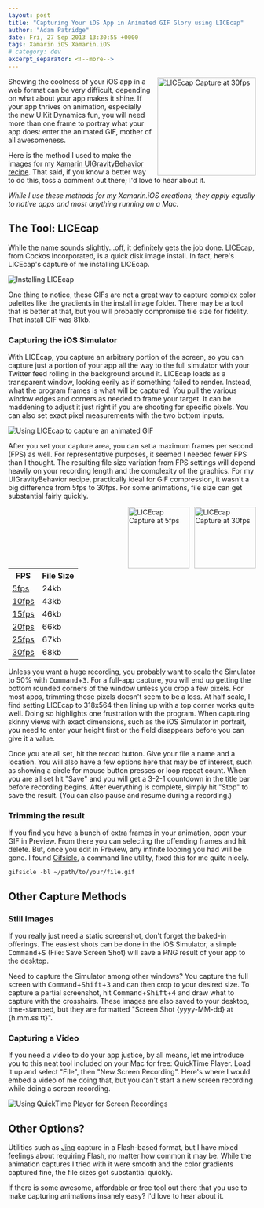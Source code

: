 ```yaml
---
layout: post
title: "Capturing Your iOS App in Animated GIF Glory using LICEcap"
author: "Adam Patridge"
date: Fri, 27 Sep 2013 13:30:55 +0000
tags: Xamarin iOS Xamarin.iOS
# category: dev
excerpt_separator: <!--more-->
---
```


<div style="float: right; padding-left: 10px;"><img style="width: 200px;" src="/wp-content/uploads/2013/09/LICEcapHighlight.gif" alt="LICEcap Capture at 30fps" /></div>

Showing the coolness of your iOS app in a web format can be very difficult, depending on what about your app makes it shine. If your app thrives on animation, especially the new UIKit Dynamics fun, you will need more than one frame to portray what your app does: enter the animated GIF, mother of all awesomeness.

<!--more-->

Here is the method I used to make the images for my [Xamarin UIGravityBehavior recipe](http://pdev.co/19CZ0DJ). That said, if you know a better way to do this, toss a comment out there; I'd love to hear about it.

*While I use these methods for my Xamarin.iOS creations, they apply equally to native apps and most anything running on a Mac.*

## The Tool: LICEcap

While the name sounds slightly...off, it definitely gets the job done. [LICEcap](http://www.cockos.com/licecap/), from Cockos Incorporated, is a quick disk image install. In fact, here's LICEcap's capture of me installing LICEcap.

![Installing LICEcap](/wp-content/uploads/2013/09/InstallingLICEcap.gif)

One thing to notice, these GIFs are not a great way to capture complex color palettes like the gradients in the install image folder. There may be a tool that is better at that, but you will probably compromise file size for fidelity. That install GIF was 81kb.

### Capturing the iOS Simulator

With LICEcap, you capture an arbitrary portion of the screen, so you can capture just a portion of your app all the way to the full simulator with your Twitter feed rolling in the background around it. LICEcap loads as a transparent window, looking eerily as if something failed to render. Instead, what the program frames is what will be captured. You pull the various window edges and corners as needed to frame your target. It can be maddening to adjust it just right if you are shooting for specific pixels. You can also set exact pixel measurements with the two bottom inputs.

![Using LICEcap to capture an animated GIF](/wp-content/uploads/2013/09/UsingLICEcap.png)

After you set your capture area, you can set a maximum frames per second (FPS) as well. For representative purposes, it seemed I needed fewer FPS than I thought. The resulting file size variation from FPS settings will depend heavily on your recording length and the complexity of the graphics. For my UIGravityBehavior recipe, practically ideal for GIF compression, it wasn't a big difference from 5fps to 30fps. For some animations, file size can get substantial fairly quickly.

<div style="float: right; padding-left: 10px;"><img style="width: 125px;" src="/wp-content/uploads/2013/09/LICEcapCapture30fps.gif" alt="LICEcap Capture at 30fps" /></div>
<div style="float: right; padding-left: 10px;"><img style="width: 125px;" src="/wp-content/uploads/2013/09/LICEcapCapture05fps.gif" alt="LICEcap Capture at 5fps" /></div>
<table style="width: 50%;">
  <tr><th>FPS</th><th>File Size</th></tr>
  <tr><td><a href="/wp-content/uploads/2013/09/LICEcapCapture05fps.gif">5fps</a></td><td>24kb</td></tr>
  <tr><td><a href="/wp-content/uploads/2013/09/LICEcapCapture10fps.gif">10fps</a></td><td>43kb</td></tr>
  <tr><td><a href="/wp-content/uploads/2013/09/LICEcapCapture15fps.gif">15fps</a></td><td>46kb</td></tr>
  <tr><td><a href="/wp-content/uploads/2013/09/LICEcapCapture20fps.gif">20fps</a></td><td>66kb</td></tr>
  <tr><td><a href="/wp-content/uploads/2013/09/LICEcapCapture25fps.gif">25fps</a></td><td>67kb</td></tr>
  <tr><td><a href="/wp-content/uploads/2013/09/LICEcapCapture30fps.gif">30fps</a></td><td>68kb</td></tr>
</table>

Unless you want a huge recording, you probably want to scale the Simulator to 50% with <kbd>Command</kbd>+<kbd>3</kbd>. For a full-app capture, you will end up getting the bottom rounded corners of the window unless you crop a few pixels. For most apps, trimming those pixels doesn't seem to be a loss. At half scale, I find setting LICEcap to 318x564 then lining up with a top corner works quite well. Doing so highlights one frustration with the program. When capturing skinny views with exact dimensions, such as the iOS Simulator in portrait, you need to enter your height first or the field disappears before you can give it a value.

Once you are all set, hit the record button. Give your file a name and a location. You will also have a few options here that may be of interest, such as showing a circle for mouse button presses or loop repeat count. When you are all set hit "Save" and you will get a 3-2-1 countdown in the title bar before recording begins. After everything is complete, simply hit "Stop" to save the result. (You can also pause and resume during a recording.)

### Trimming the result

If you find you have a bunch of extra frames in your animation, open your GIF in Preview. From there you can selecting the offending frames and hit delete. But, once you edit in Preview, any infinite looping you had will be gone. I found [Gifsicle](http://www.lcdf.org/gifsicle/), a command line utility, fixed this for me quite nicely.

    gifsicle -bl ~/path/to/your/file.gif

## Other Capture Methods

### Still Images

If you really just need a static screenshot, don't forget the baked-in offerings. The easiest shots can be done in the iOS Simulator, a simple <kbd>Command</kbd>+<kbd>S</kbd> (File: Save Screen Shot) will save a PNG result of your app to the desktop.

Need to capture the Simulator among other windows? You capture the full screen with <kbd>Command</kbd>+<kbd>Shift</kbd>+<kbd>3</kbd> and can then crop to your desired size. To capture a partial screenshot, hit <kbd>Command</kbd>+<kbd>Shift</kbd>+<kbd>4</kbd> and draw what to capture with the crosshairs. These images are also saved to your desktop, time-stamped, but they are formatted "Screen Shot {yyyy-MM-dd} at {h.mm.ss tt}".

### Capturing a Video

If you need a video to do your app justice, by all means, let me introduce you to this neat tool included on your Mac for free: QuickTime Player. Load it up and select "File", then "New Screen Recording". Here's where I would embed a video of me doing that, but you can't start a new screen recording while doing a screen recording.

![Using QuickTime Player for Screen Recordings](/wp-content/uploads/2013/09/QuickTimeScreenRecording.png)

## Other Options?

Utilities such as [Jing](http://www.techsmith.com/jing.html) capture in a Flash-based format, but I have mixed feelings about requiring Flash, no matter how common it may be. While the animation captures I tried with it were smooth and the color gradients captured fine, the file sizes got substantial quickly.

If there is some awesome, affordable or free tool out there that you use to make capturing animations insanely easy? I'd love to hear about it.
